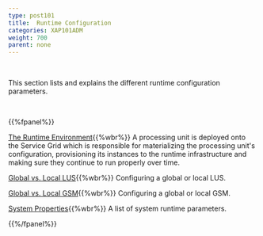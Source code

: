 ```yaml
---
type: post101
title:  Runtime Configuration
categories: XAP101ADM
weight: 700
parent: none
---
```




<br>

This section lists and explains the different runtime configuration parameters.


<br>

{{%fpanel%}}

[The Runtime Environment](./the-runtime-environment.html){{%wbr%}}
A processing unit is deployed onto the Service Grid which is responsible for materializing the processing unit's configuration, provisioning its instances to the runtime infrastructure and making sure they continue to run properly over time.


[Global vs. Local LUS](./lus-configuration.html){{%wbr%}}
Configuring a global or local LUS.

[Global vs. Local GSM](./gsm-configuration.html){{%wbr%}}
Configuring a global or local GSM.

[System Properties](./system-properties.html){{%wbr%}}
A list of system runtime parameters.

{{%/fpanel%}}



